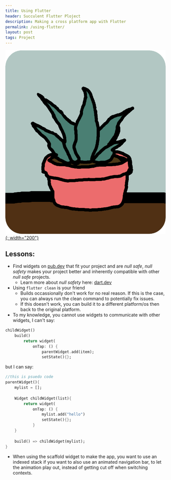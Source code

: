 ```yaml
---
title: Using Flutter
header: Succulent Flutter Ploject
description: Making a cross platform app with Flutter
permalink: /using-flutter/
layout: post
tags: Project
---
```


[![plant](/assets/images/succulent/Plant.png){: width="200"}](/assets/images/succulent/Plant.png)

## Lessons:

- Find widgets on [pub.dev](https://Pub.dev) that fit your project and are *null safe*, *null safety* makes your project better and inherently compatible with other *null safe* projects.
    - Learn more about *null safety* here: [dart.dev](https://dart.dev/null-safety/understanding-null-safety)
- Using ```flutter clean``` is your friend
    - Builds occassionally don't work for no real reason. If this is the case, you can always run the clean command to potentially fix issues.
    - If this doesn't work, you can build it to a different platform/os then back to the original platform.
- To my knowledge, you cannot use widgets to communicate with other widgets, I can't say: 
```dart
childWidget()
    build() 
        return widget(
            onTap: () {
                parentWidget.add(item);
                setState(){};
```
but I can say: 
```dart
//this is psuedo code
parentWidget(){
    mylist = []; 

    Widget childWidget(list){
        return widget(
            onTap: () {
                mylist.add("hello")
                setState(){};
            }
    }

    build() => childWidget(mylist);
}
```
- When using the scaffold widget to make the app, you want to use an indexed stack if you want to also use an animated navigation bar, to let the animation play out, instead of getting cut off when switching contexts.
